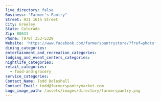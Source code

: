 ```yaml
---
live_directory: false
Business: "Farmer's Pantry"
Street: 931 16th Street
City: Greeley
State: Colorado
Zip: 80631
Phone: (970) 353-5329
Website: 'https://www.facebook.com/farmerspantrystore/?fref=photo'
dining_categories:
entertainment_and_recreation_categories:
lodging_and_event_centers_categories:
nightlife_categories:
retail_categories:
  - food-and-grocery
service_categories:
Contact_Name: Todd Doleshall
Contact_Email: todd@farmerspantrymarket.com
Logo_image_path: /assets/images/directory/farmerspantry.png
---
```



